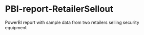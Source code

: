 # PBI-report-RetailerSellout
PowerBI report with sample data from two retailers selling security equipment
